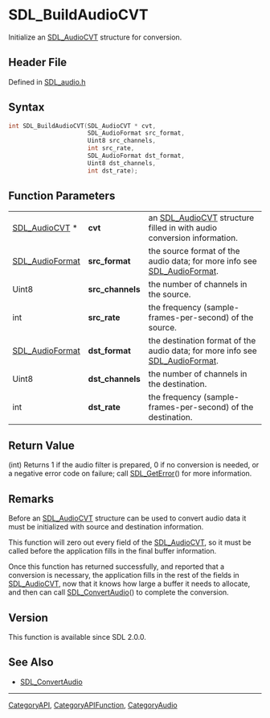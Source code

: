 # SDL_BuildAudioCVT

Initialize an [SDL_AudioCVT](SDL_AudioCVT) structure for conversion.

## Header File

Defined in [SDL_audio.h](https://github.com/libsdl-org/SDL/blob/SDL2/include/SDL_audio.h)

## Syntax

```c
int SDL_BuildAudioCVT(SDL_AudioCVT * cvt,
                      SDL_AudioFormat src_format,
                      Uint8 src_channels,
                      int src_rate,
                      SDL_AudioFormat dst_format,
                      Uint8 dst_channels,
                      int dst_rate);
```

## Function Parameters

|                                    |                  |                                                                                                 |
| ---------------------------------- | ---------------- | ----------------------------------------------------------------------------------------------- |
| [SDL_AudioCVT](SDL_AudioCVT) *     | **cvt**          | an [SDL_AudioCVT](SDL_AudioCVT) structure filled in with audio conversion information.          |
| [SDL_AudioFormat](SDL_AudioFormat) | **src_format**   | the source format of the audio data; for more info see [SDL_AudioFormat](SDL_AudioFormat).      |
| Uint8                              | **src_channels** | the number of channels in the source.                                                           |
| int                                | **src_rate**     | the frequency (sample-frames-per-second) of the source.                                         |
| [SDL_AudioFormat](SDL_AudioFormat) | **dst_format**   | the destination format of the audio data; for more info see [SDL_AudioFormat](SDL_AudioFormat). |
| Uint8                              | **dst_channels** | the number of channels in the destination.                                                      |
| int                                | **dst_rate**     | the frequency (sample-frames-per-second) of the destination.                                    |

## Return Value

(int) Returns 1 if the audio filter is prepared, 0 if no conversion is
needed, or a negative error code on failure; call
[SDL_GetError](SDL_GetError)() for more information.

## Remarks

Before an [SDL_AudioCVT](SDL_AudioCVT) structure can be used to convert
audio data it must be initialized with source and destination information.

This function will zero out every field of the
[SDL_AudioCVT](SDL_AudioCVT), so it must be called before the application
fills in the final buffer information.

Once this function has returned successfully, and reported that a
conversion is necessary, the application fills in the rest of the fields in
[SDL_AudioCVT](SDL_AudioCVT), now that it knows how large a buffer it needs
to allocate, and then can call [SDL_ConvertAudio](SDL_ConvertAudio)() to
complete the conversion.

## Version

This function is available since SDL 2.0.0.

## See Also

- [SDL_ConvertAudio](SDL_ConvertAudio)

----
[CategoryAPI](CategoryAPI), [CategoryAPIFunction](CategoryAPIFunction), [CategoryAudio](CategoryAudio)


